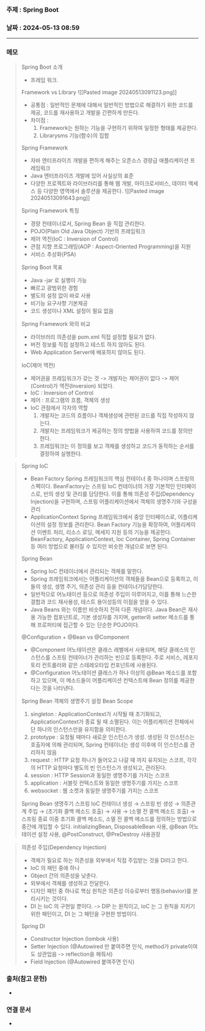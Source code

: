 ### 주제 : Spring Boot

### 날짜 : 2024-05-13 08:59
----
### 메모
> Spring Boot 소개
> 	- 프레임 워크.
> 
> Framework vs Library
> 	![[Pasted image 20240513091123.png]]
> 	- 공통점 : 일반적인 문제에 대해서 일반적인 방법으로 해결하기 위한 코드를 제공, 코드를 재사용하고 개발을 간편하게 만든다.
> 	- 차이점 :
> 		1. Framework는 원하는 기능을 구현하기 위하여 일정한 형태를 제공한다.
> 		2. Librarysms 기능(함수)의 집합
> 
> Spring Framework
> 	- 자바 엔터프라이즈 개발을 편하게 해주는 오픈소스 경량급 애플리케이션 프레임워크
> 	- Java 엔터프라이즈 개발에 있어 사실상의 표준
> 	- 다양한 프로젝트와 라이브러리를 통해 웹 개발, 마이크로서비스, 데이터 액세스 등 다양한 영역에서 솔루션을 제공한다.
> 	![[Pasted image 20240513091643.png]]
> 
> Spring Framework 특징
> 	- 경량 컨테이너로서, Spring Bean 을 직접 관리한다.
> 	- POJO(Plain Old Java Object) 기반의 프레임워크
> 	- 제어 역전(IoC : Inversion of Control)
> 	- 관점 지향 프로그래밍(AOP : Aspect-Oriented Programming)을 지원
> 	- 서비스 추상화(PSA)
> 
> Spring Boot 목표
> 	- Java -jar 로 실행이 가능
> 	- 빠르고 광범위한 경험
> 	- 별도의 설정 없이 바로 사용
> 	- 비기능 요구사항 기본제공
> 	- 코드 생성이나 XML 설정이 필요 없음
> 
> Spring Framework 와의 비교
> 	- 라이브러리 의존성을 pom.xml 직접 설정할 필요가 없다.
> 	- 버전 정보를 직접 설정하고 테스트 하지 않아도 된다.
> 	- Web Application Server에 배포하지 않아도 된다.
> 
> IoC(제어 역전)
> 	- 제어권을 프레임워크가 갖는 것 -> 개발자는 제어권이 없다 -> 제어(Control)가 역전(Inversion) 되었다.
> 	- IoC : Inversion of Control
> 	- 제어 : 프로그램의 흐름, 객체의 생성
> 	- IoC 관점에서 각자의 역할
> 		1. 개발자는 코드의 흐름이나 객체생성에 관련된 코드를 직접 작성하지 않는다.
> 		2. 개발자는 프레임워크가 제공하는 정의 방법을 사용하여 코드를 정의만 한다.
> 		3. 프레임워크는 이 정의를 보고 객체를 생성하고 코드가 동작하는 순서를 결정하여 실행한다.

> Spring IoC
> 	- Bean Factory
> 		Spring 프레임워크의 핵심 컨테이너 중 하나이며 스프링의 스펙이다.
> 		BeanFactory는 스프링 IoC 컨테이너의 가장 기본적인 인터페이스로, 빈의 생성 및 관리를 담당한다.
> 		이를 통해 의존성 주입(Dependency Injection)을 구현하며, 스프링 어플리케이션에서 객체의 생명주기와 구성을 관리
> 	- ApplicationContext
> 		 Spring 프레임워크에서 중앙 인터페이스로, 어플리케이션의 설정 정보를 관리한다.
> 		 Bean Factory 기능을 확장하여, 어플리케이션 이벤트 처리, 리소스 로딩, 메세지 지원 등의 기능을 제공한다.
> 	 BeanFactory, ApplicationContext, Ioc Container, Spring Container 등 여러 방법으로 불러질 수 있지만 비슷한 개념으로 보면 된다.
> 
> Spring Bean
> 	- Spring IoC 컨테이너에서 관리되는 객체를 말한다.
> 	- Spring 프레임워크에서는 어플리케이션의 객체들을 Bean으로 등록하고, 이들의 생성, 생명 주기, 의존성 관리 등을 컨테이너가담당한다.
> 	- 일반적으로 어노테이션 등으로 의존성 주입이 이루어지고, 이를 통해 느슨한 결합과 코드 재사용성, 테스트 용이성등의 이점을 얻을 수 있다.
> 	- Java Beans 와는 이름만 비슷하지 전혀 다른 개념이다. Java Bean은 재사용 가능한 컴포넌트로, 기본 생성자를 가지며, getter와 setter 메소드를 통해 프로퍼티에 접근할 수 있는 단순한 POJO이다.
> 
> @Configuration + @Bean vs @Component
> 	- @Component 어노테이션은 클래스 레벨에서 사용되며, 해당 클래스의 인스턴스를 스프링 컨테이너가 관리하는 빈으로 등록한다. 주로 서비스, 레포지토리 컨트롤러와 같은 스테레오타입 컨포넌트에 사용된다.
> 	- @Configuration 어노테이션 클래스가 하나 이상의 @Bean 메소드를 포함하고 있으며, 이 메소드들이 어플리케이션 컨텍스트에 Bean 정의를 제공한다는 것을 나타낸다.
> 
> Spring Bean 객체의 생명주기 설정
> Bean Scope
> 	1. singleton : ApplicationContext가 시작될 때 초기화되고, ApplicationContext가 종료 될 때 소멸된다. 이는 어플리케이션 전체에서 단 하나의 인스턴스만을 유지함을 의미한다.
> 	2. prototype : 요청될 때마다 새로운 인스턴스가 생성. 생성된 각 인스턴스는 호출자에 의해 관리되며, Spring 컨테이너는 생성 이후에 이 인스턴스를 관리하지 않음
> 	3. request : HTTP 요청 하나가 들어오고 나갈 때 까지 유지되는 스코프, 각각의 HTTP 요청마다 별도의 빈 인스턴스가 생성되고, 관리된다.
> 	4. session : HTTP Session과 동일한 생명주기를 가지는 스코프
> 	5. application : 서블릿 컨텍스트와 동일한 생명주기를 가지는 스코프
> 	6. websocket : 웹 소켓과 동일한 생명주기를 가지는 스코프
> 
> Spring Bean 생명주기
> 	스프링 IoC 컨테이너 생성 → 스프링 빈 생성 → 의존관계 주입 → (초기화 콜백 메소드 호출) → 사용 → (소멸 전 콜백 메소드 호출) → 스프링 종료
> 	이중 초기화 콜백 메소드, 소멸 전 콜백 메소드를 정의하는 방법으로 중간에 개입할 수 있다.
> 	initializingBean, DisposableBean 사용, @Bean 어노테이션 설정 사용, @PostConstruct, @PreDestroy 사용권장

> 의존성 주입(Dependency Injection)
> 	- 객체가 필요로 하는 의존성을 외부에서 직접 주입받는 것을 DI라고 한다.
> 	- IoC 의 패턴 중에 하나
> 	- Object 간의 의존성을 낮춘다.
> 	- 외부에서 객체를 생성하고 전달한다.
> 	- 디자인 패턴 중 하나로 핵심 원칙은 의존성 이슈로부터 행동(behavior)를 분리시키는 것이다.
> 	- DI 는 IoC 의 구현일 뿐이다.
> 	-> DIP 는 원칙이고, IoC 는 그 원칙을 지키기 위한 패턴이고, DI 는 그 패턴을 구현한 방법이다.
> 
> Spring DI
> 	- Constructor Injection (lombok 사용)
> 	- Setter Injection (@Autowired 만 붙여주면 인식, method가 private이여도 상관업음 -> reflection을 해줘서)
> 	- Field Injection (@Autowired 붙여주면 인식)
### 출처(참고 문헌)
-
### 연결 문서
-